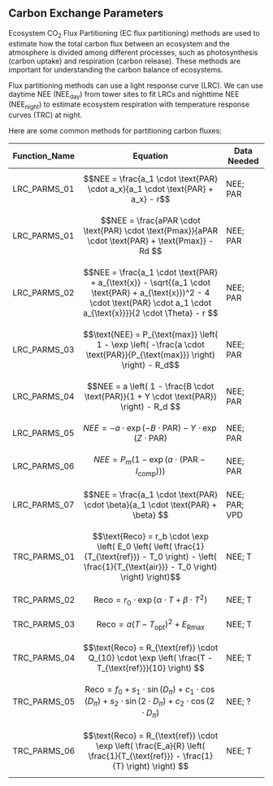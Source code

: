 ## Carbon Exchange Parameters

Ecosystem CO<sub>2</sub> Flux Partitioning (EC flux partitioning) methods are used to estimate how the total carbon flux between an ecosystem and the atmosphere is divided among different processes, such as photosynthesis (carbon uptake) and respiration (carbon release). These methods are important for understanding the carbon balance of ecosystems. 

Flux partitioning methods can use a light response curve (LRC). We can use daytime NEE (NEE<sub>day</sub>) from tower sites to fit LRCs and nighttime NEE (NEE<sub>night</sub>) to estimate ecosystem respiration with temperature response curves (TRC) at night. 

Here are some common methods for partitioning carbon fluxes:

|Function_Name	|Equation | Data Needed | 
|---------------|-------------------------------------------|---------------|
|LRC_PARMS_01	  | $$NEE = \frac{a_1 \cdot \text{PAR} \cdot a_x}{a_1 \cdot \text{PAR} + a_x} - r$$ | NEE; PAR|
|LRC_PARMS_01	  | $$NEE = \frac{aPAR \cdot \text{PAR} \cdot \text{Pmax}}{aPAR \cdot \text{PAR} + \text{Pmax}} - Rd $$ | NEE; PAR|
|LRC_PARMS_02	  | $$NEE = \frac{a_1 \cdot \text{PAR} + a_{\text{x}} - \sqrt{(a_1 \cdot \text{PAR} + a_{\text{x}})^2 - 4 \cdot \text{PAR} \cdot a_1 \cdot a_{\text{x}}}}{2 \cdot \Theta} - r $$| NEE; PAR|
|LRC_PARMS_03	  | $$\text{NEE} = P_{\text{max}} \left( 1 - \exp \left( -\frac{a \cdot \text{PAR}}{P_{\text{max}}} \right) \right) - R_d$$ | NEE; PAR|
|LRC_PARMS_04	  | $$NEE = a \left( 1 - \frac{B \cdot \text{PAR}}{1 + Y \cdot \text{PAR}} \right) - R_d $$| NEE; PAR|
|LRC_PARMS_05	  | $$NEE = -a \cdot \exp(-B \cdot \text{PAR}) - Y \cdot \exp(Z \cdot \text{PAR}) $$| NEE; PAR|
|LRC_PARMS_06	  | $$NEE = P_m \left( 1 - \exp \left( a \cdot \left( \text{PAR} - I_{\text{comp}} \right) \right) \right) $$ | NEE; PAR|
|LRC_PARMS_07	  | $$NEE = \frac{a_1 \cdot \text{PAR} \cdot \beta}{a_1 \cdot \text{PAR} + \beta} $$| NEE; PAR; VPD|
|TRC_PARMS_01   | $$\text{Reco} = r_b \cdot \exp \left( E_0 \left( \left( \frac{1}{T_{\text{ref}}} - T_0 \right) - \left( \frac{1}{T_{\text{air}}} - T_0 \right) \right) \right)$$| NEE; T|
|TRC_PARMS_02   | $$\text{Reco} = r_0 \cdot \exp \left( \alpha \cdot T + \beta \cdot T^2 \right) $$|NEE; T |
|TRC_PARMS_03   | $$\text{Reco} = a \left( T - T_{\text{opt}} \right)^2 + E_{\text{Rmax}} $$|NEE; T|
|TRC_PARMS_04   | $$\text{Reco} = R_{\text{ref}} \cdot Q_{10} \cdot \exp \left( \frac{T - T_{\text{ref}}}{10} \right) $$| NEE; T|
|TRC_PARMS_05   | $$\text{Reco} = f_0 + s_1 \cdot \sin(D_{\pi}) + c_1 \cdot \cos(D_{\pi}) + s_2 \cdot \sin(2 \cdot D_{\pi}) + c_2 \cdot \cos(2 \cdot D_{\pi}) $$|NEE; ? |
|TRC_PARMS_06   | $$\text{Reco} = R_{\text{ref}} \cdot \exp \left( \frac{E_a}{R} \left( \frac{1}{T_{\text{ref}}} - \frac{1}{T} \right) \right) $$|NEE; T|

